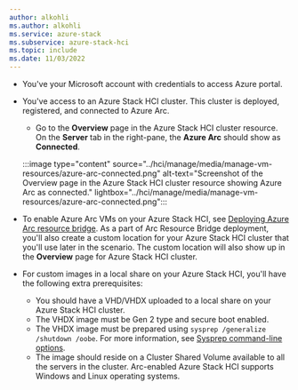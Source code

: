```yaml
---
author: alkohli
ms.author: alkohli
ms.service: azure-stack
ms.subservice: azure-stack-hci
ms.topic: include
ms.date: 11/03/2022
---
```



- You've your Microsoft account with credentials to access Azure portal.

- You've access to an Azure Stack HCI cluster. This cluster is deployed, registered, and connected to Azure Arc.

   - Go to the **Overview** page in the Azure Stack HCI cluster resource. On the **Server** tab in the right-pane, the **Azure Arc** should show as **Connected**.
    
    :::image type="content" source="../hci/manage/media/manage-vm-resources/azure-arc-connected.png" alt-text="Screenshot of the Overview page in the Azure Stack HCI cluster resource showing Azure Arc as connected." lightbox="../hci/manage/media/manage-vm-resources/azure-arc-connected.png":::

- To enable Azure Arc VMs on your Azure Stack HCI, see [Deploying Azure Arc resource bridge](../hci/manage/azure-arc-enabled-virtual-machines.md#azure-arc-resource-bridge-deployment-overview). As a part of Arc Resource Bridge deployment, you'll also create a custom location for your Azure Stack HCI cluster that you'll use later in the scenario. The custom location will also show up in the **Overview** page for Azure Stack HCI cluster.

- For custom images in a local share on your Azure Stack HCI, you'll have the following extra prerequisites:
    - You should have a VHD/VHDX uploaded to a local share on your Azure Stack HCI cluster.
    - The VHDX image must be Gen 2 type and secure boot enabled.
    - The VHDX image must be prepared using `sysprep /generalize /shutdown /oobe`. For more information, see [Sysprep command-line options](/windows-hardware/manufacture/desktop/sysprep-command-line-options?view=windows-11#oobe&preserve-view=true).
    - The image should reside on a Cluster Shared Volume available to all the servers in the cluster. Arc-enabled Azure Stack HCI supports Windows and Linux operating systems.
